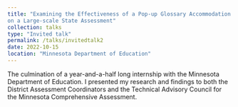 ```yaml
---
title: "Examining the Effectiveness of a Pop-up Glossary Accommodation
on a Large-scale State Assessment"
collection: talks
type: "Invited talk"
permalink: /talks/invitedtalk2
date: 2022-10-15
location: "Minnesota Department of Education"
---
```


The culmination of a year-and-a-half long internship with the Minnesota Department of Education. I presented my research and findings to both the District Assessment Coordinators and the Technical Advisory Council for the Minnesota Comprehensive Assessment. 
